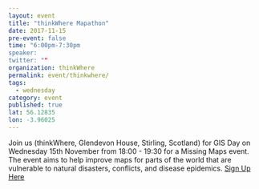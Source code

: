 ```yaml
---
layout: event 
title: "thinkWhere Mapathon"
date: 2017-11-15
pre-event: false
time: "6:00pm-7:30pm
speaker:
twitter: ""
organization: thinkWhere
permalink: event/thinkwhere/
tags:
  - wednesday
category: event
published: true
lat: 56.12835
lon: -3.96025
---
```


Join us (thinkWhere, Glendevon House, Stirling, Scotland) for GIS Day on Wednesday 15th November from 18:00 - 19:30 for a Missing Maps event. The event aims to help improve maps for parts of the world that are vulnerable to natural disasters, conflicts, and disease epidemics.
[Sign Up Here](https://www.eventbrite.com/e/gis-day-missing-maps-tickets-39247696918?utm_source=eb_email&utm_medium=email&utm_campaign=new_event_email&utm_term=viewmyevent_button)
